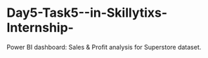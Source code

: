# Day5-Task5--in-Skillytixs-Internship-
Power BI dashboard: Sales &amp; Profit analysis for Superstore dataset.

